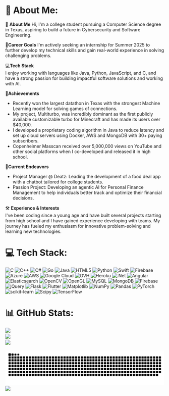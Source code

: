 # 💫 About Me:
👋 **About Me**
Hi, I'm a college student pursuing a Computer Science degree in Texas, aspiring to build a future in Cybersecurity and Software Engineering.

🌟**Career Goals**
I'm actively seeking an internship for Summer 2025 to further develop my technical skills and gain real-world experience in solving challenging problems.

💻**Tech Stack**<br>I enjoy working with languages like Java, Python, JavaScript, and C, and have a strong passion for building impactful software solutions and working with AI.

🎯**Achievements**
- Recently won the largest datathon in Texas with the strongest Machine Learning model for solving games of connections.
- My project, Multiturbo, was incredibly dominant as the first publicly available customizable turbo for Minecraft and has made its users over $40,000.
- I developed a proprietary coding algorithm in Java to reduce latency and set up cloud servers using Docker, AWS and MongoDB with 30+ paying subscribers.
- Copenheimer Masscan received over 5,000,000 views on YouTube and other social platforms when I co-developed and released it in high school.

🚀**Current Endeavors**
- Project Manager @ Deatz: Leading the development of a food deal app  with a chatbot tailored for college students.
- Passion Project: Developing an agentic AI for Personal Finance Management to help individuals better track and optimize their financial decisions.

🛠 **Experience & Interests**<br>I've been coding since a young age and have built several projects starting from high school and I have gained experience developing with teams. My journey has fueled my enthusiasm for innovative problem-solving and learning new technologies.


# 💻 Tech Stack:
![C](https://img.shields.io/badge/c-%2300599C.svg?style=flat-square&logo=c&logoColor=white) ![C++](https://img.shields.io/badge/c++-%2300599C.svg?style=flat-square&logo=c%2B%2B&logoColor=white) ![C#](https://img.shields.io/badge/c%23-%23239120.svg?style=flat-square&logo=csharp&logoColor=white) ![Go](https://img.shields.io/badge/go-%2300ADD8.svg?style=flat-square&logo=go&logoColor=white) ![Java](https://img.shields.io/badge/java-%23ED8B00.svg?style=flat-square&logo=openjdk&logoColor=white) ![HTML5](https://img.shields.io/badge/html5-%23E34F26.svg?style=flat-square&logo=html5&logoColor=white) ![Python](https://img.shields.io/badge/python-3670A0?style=flat-square&logo=python&logoColor=ffdd54) ![Swift](https://img.shields.io/badge/swift-F54A2A?style=flat-square&logo=swift&logoColor=white) ![Firebase](https://img.shields.io/badge/firebase-%23039BE5.svg?style=flat-square&logo=firebase) ![Azure](https://img.shields.io/badge/azure-%230072C6.svg?style=flat-square&logo=microsoftazure&logoColor=white) ![AWS](https://img.shields.io/badge/AWS-%23FF9900.svg?style=flat-square&logo=amazon-aws&logoColor=white) ![Google Cloud](https://img.shields.io/badge/GoogleCloud-%234285F4.svg?style=flat-square&logo=google-cloud&logoColor=white) ![OVH](https://img.shields.io/badge/ovh-%23123F6D.svg?style=flat-square&logo=ovh&logoColor=#123F6D) ![Heroku](https://img.shields.io/badge/heroku-%23430098.svg?style=flat-square&logo=heroku&logoColor=white) ![.Net](https://img.shields.io/badge/.NET-5C2D91?style=flat-square&logo=.net&logoColor=white) ![Angular](https://img.shields.io/badge/angular-%23DD0031.svg?style=flat-square&logo=angular&logoColor=white) ![Elasticsearch](https://img.shields.io/badge/elasticsearch-%230377CC.svg?style=flat-square&logo=elasticsearch&logoColor=white) ![OpenCV](https://img.shields.io/badge/opencv-%23white.svg?style=flat-square&logo=opencv&logoColor=white) ![OpenGL](https://img.shields.io/badge/OpenGL-%23FFFFFF.svg?style=flat-square&logo=opengl) ![MySQL](https://img.shields.io/badge/mysql-4479A1.svg?style=flat-square&logo=mysql&logoColor=white) ![MongoDB](https://img.shields.io/badge/MongoDB-%234ea94b.svg?style=flat-square&logo=mongodb&logoColor=white) ![Firebase](https://img.shields.io/badge/firebase-a08021?style=flat-square&logo=firebase&logoColor=ffcd34) ![jQuery](https://img.shields.io/badge/jquery-%230769AD.svg?style=flat-square&logo=jquery&logoColor=white) ![Flask](https://img.shields.io/badge/flask-%23000.svg?style=flat-square&logo=flask&logoColor=white) ![Flutter](https://img.shields.io/badge/Flutter-%2302569B.svg?style=flat-square&logo=Flutter&logoColor=white) ![Matplotlib](https://img.shields.io/badge/Matplotlib-%23ffffff.svg?style=flat-square&logo=Matplotlib&logoColor=black) ![NumPy](https://img.shields.io/badge/numpy-%23013243.svg?style=flat-square&logo=numpy&logoColor=white) ![Pandas](https://img.shields.io/badge/pandas-%23150458.svg?style=flat-square&logo=pandas&logoColor=white) ![PyTorch](https://img.shields.io/badge/PyTorch-%23EE4C2C.svg?style=flat-square&logo=PyTorch&logoColor=white) ![scikit-learn](https://img.shields.io/badge/scikit--learn-%23F7931E.svg?style=flat-square&logo=scikit-learn&logoColor=white) ![Scipy](https://img.shields.io/badge/SciPy-%230C55A5.svg?style=flat-square&logo=scipy&logoColor=%white) ![TensorFlow](https://img.shields.io/badge/TensorFlow-%23FF6F00.svg?style=flat-square&logo=TensorFlow&logoColor=white)
# 📊 GitHub Stats:
![](https://github-readme-stats.vercel.app/api?username=hashPirate&theme=gruvbox&hide_border=false&include_all_commits=false&count_private=true)<br/>
![](https://github-readme-streak-stats.herokuapp.com/?user=hashPirate&theme=gruvbox&hide_border=false)<br/>
![](https://github-readme-stats.vercel.app/api/top-langs/?username=hashPirate&theme=gruvbox&hide_border=false&include_all_commits=false&count_private=true&layout=compact)

<picture>
  <source media="(prefers-color-scheme: dark)" srcset="https://raw.githubusercontent.com/hashPirate/hashPirate/output/github-snake-dark.svg" />
  <source media="(prefers-color-scheme: light)" srcset="https://raw.githubusercontent.com/hashPirate/hashPirate/output/github-snake.svg" />
  <img alt="github-snake" src="https://raw.githubusercontent.com/hashPirate/hashPirate/output/github-snake.svg" />
</picture>

<img src="https://komarev.com/ghpvc/?username=hashpirate&color=brightgreen">
